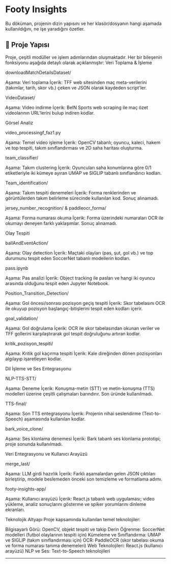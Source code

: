 # Footy Insights

Bu döküman, projenin dizin yapısını ve her klasör/dosyanın hangi aşamada kullanıldığını, ne işe yaradığını özetler.

## 📂 Proje Yapısı

Proje, çeşitli modüller ve işlem adımlarından oluşmaktadır. Her bir bileşenin fonksiyonu aşağıda detaylı olarak açıklanmıştır:
Veri Toplama & İşleme

downloadMatchDetailsDataset/

Aşama: Veri toplama
İçerik: TFF web sitesinden maç meta-verilerini (takımlar, tarih, skor vb.) çeken ve JSON olarak kaydeden script'ler.


VideoDataset/

Aşama: Video indirme
İçerik: BeIN Sports web scraping ile maç özet videolarının URL'lerini bulup indiren kodlar.



Görsel Analiz

video_processingf_faz1.py

Aşama: Temel video işleme
İçerik: OpenCV tabanlı; oyuncu, kaleci, hakem ve top tespiti, takım sınıflandırması ve 2D saha haritası oluşturma.


team_classifier/

Aşama: Takım clustering
İçerik: Oyuncuları saha konumlarına göre 0/1 etiketleriyle iki kümeye ayıran UMAP ve SIGLIP tabanlı sınıflandırıcı kodları.


Team_identification/

Aşama: Takım tespiti denemeleri
İçerik: Forma renklerinden ve görüntülerden takım belirleme sürecinde kullanılan kod. Sonuç alınamadı.


jersey_number_recognition/ & paddleocr_forma/

Aşama: Forma numarası okuma
İçerik: Forma üzerindeki numaraları OCR ile okumayı deneyen farklı yaklaşımlar. Sonuç alınamadı.



Olay Tespiti

ballAndEventAction/

Aşama: Olay detection
İçerik: Maçtaki olayları (pas, şut, gol vb.) ve top durumunu tespit eden SoccerNet tabanlı modellerin kodları.


pass.ipynb

Aşama: Pas analizi
İçerik: Object tracking ile pasları ve hangi iki oyuncu arasında olduğunu tespit eden Jupyter Notebook.


Position_Transition_Detection/

Aşama: Gol öncesi/sonrası pozisyon geçiş tespiti
İçerik: Skor tabelasını OCR ile okuyup pozisyon başlangıç-bitişlerini tespit eden kodları içerir.


goal_validation/

Aşama: Gol doğrulama
İçerik: OCR ile skor tabelasından okunan veriler ve TFF gollerini karşılaştırarak gol tespit doğruluğunu artıran kodlar.


kritik_pozisyon_tespiti/

Aşama: Kritik gol kaçırma tespiti
İçerik: Kale direğinden dönen pozisyonları algılayıp işaretleyen kodlar.



Dil İşleme ve Ses Entegrasyonu

NLP-TTS-STT/

Aşama: Deneme
İçerik: Konuşma-metin (STT) ve metin-konuşma (TTS) modelleri üzerine çeşitli çalışmaları barındırır. Son üründe kullanılmadı.


TTS-final/

Aşama: Son TTS entegrasyonu
İçerik: Projenin nihai seslendirme (Text-to-Speech) aşamasında kullanılan kodlar.


bark_voice_clone/

Aşama: Ses klonlama denemesi
İçerik: Bark tabanlı ses klonlama prototipi; proje sonunda kullanılmadı.



Veri Entegrasyonu ve Kullanıcı Arayüzü

merge_last/

Aşama: LLM girdi hazırlık
İçerik: Farklı aşamalardan gelen JSON çıktıları birleştirip, modele beslemeden önceki son temizleme ve formatlama adımı.


footy-insights-app/

Aşama: Kullanıcı arayüzü
İçerik: React.js tabanlı web uygulaması; video yükleme, analiz sonuçlarını gösterme ve spiker yorumlarını dinleme ekranları.



Teknolojik Altyapı
Proje kapsamında kullanılan temel teknolojiler:

Bilgisayarlı Görü: OpenCV, objekt tespiti ve takip
Derin Öğrenme: SoccerNet modelleri (futbol olaylarının tespiti için)
Kümeleme ve Sınıflandırma: UMAP ve SIGLIP (takım sınıflandırması için)
OCR: PaddleOCR (skor tabelası okuma ve forma numarası tanıma denemeleri)
Web Teknolojileri: React.js (kullanıcı arayüzü)
NLP ve Ses: Text-to-Speech teknolojileri

---
